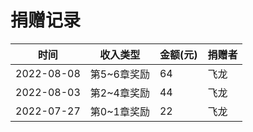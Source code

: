 # 捐赠记录

| 时间 | 收入类型 | 金额(元) | 捐赠者 |
| --- | --- | --- | --- |
| 2022-08-08 | 第5~6章奖励 | 64     | 飞龙  |
| 2022-08-03 | 第2~4章奖励 | 44     | 飞龙  |
| 2022-07-27 | 第0~1章奖励 | 22     | 飞龙  |
